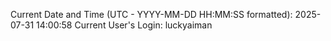 Current Date and Time (UTC - YYYY-MM-DD HH:MM:SS formatted): 2025-07-31 14:00:58
Current User's Login: luckyaiman
